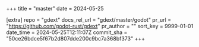 +++
title = "master"
date = 2024-05-25

[extra]
repo = "gdext"
docs_rel_url = "gdext/master/godot"
pr_url = "https://github.com/godot-rust/gdext"
pr_author = ""
sort_key = 9999-01-01
date_time = 2024-05-25T12:11:07Z
commit_sha = "50ce26bdce5f67b2d807dde200c9bc7a368bf373"
+++


